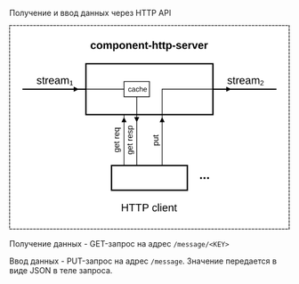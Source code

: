 Получение и ввод данных через HTTP API

![](../doc/component-http-server.svg)

Получение данных - GET-запрос на адрес `/message/<KEY>`

Ввод данных - PUT-запрос на адрес `/message`. Значение передается в виде JSON в теле запроса.
